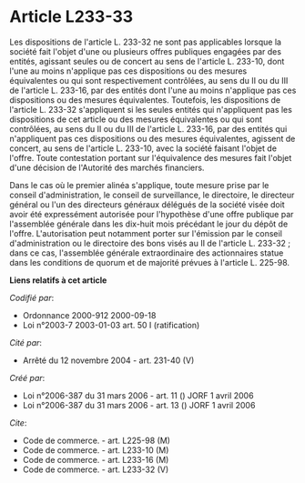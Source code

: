 # Article L233-33

Les dispositions de l'article L. 233-32 ne sont pas applicables lorsque la société fait l'objet d'une ou plusieurs offres
publiques engagées par des entités, agissant seules ou de concert au sens de l'article L. 233-10, dont l'une au moins
n'applique pas ces dispositions ou des mesures équivalentes ou qui sont respectivement contrôlées, au sens du II ou du III de
l'article L. 233-16, par des entités dont l'une au moins n'applique pas ces dispositions ou des mesures équivalentes.
Toutefois, les dispositions de l'article L. 233-32 s'appliquent si les seules entités qui n'appliquent pas les dispositions
de cet article ou des mesures équivalentes ou qui sont contrôlées, au sens du II ou du III de l'article L. 233-16, par des
entités qui n'appliquent pas ces dispositions ou des mesures équivalentes, agissent de concert, au sens de l'article L.
233-10, avec la société faisant l'objet de l'offre. Toute contestation portant sur l'équivalence des mesures fait l'objet
d'une décision de l'Autorité des marchés financiers.

Dans le cas où le premier alinéa s'applique, toute mesure prise par le conseil d'administration, le conseil de surveillance,
le directoire, le directeur général ou l'un des directeurs généraux délégués de la société visée doit avoir été expressément
autorisée pour l'hypothèse d'une offre publique par l'assemblée générale dans les dix-huit mois précédant le jour du dépôt de
l'offre. L'autorisation peut notamment porter sur l'émission par le conseil d'administration ou le directoire des bons visés
au II de l'article L. 233-32 ; dans ce cas, l'assemblée générale extraordinaire des actionnaires statue dans les conditions
de quorum et de majorité prévues à l'article L. 225-98.

**Liens relatifs à cet article**

_Codifié par_:

  - Ordonnance 2000-912 2000-09-18
  - Loi n°2003-7 2003-01-03 art. 50 I (ratification)

_Cité par_:

  - Arrêté du 12 novembre 2004 - art. 231-40 (V)

_Créé par_:

  - Loi n°2006-387 du 31 mars 2006 - art. 11 () JORF 1 avril 2006
  - Loi n°2006-387 du 31 mars 2006 - art. 13 () JORF 1 avril 2006

_Cite_:

  - Code de commerce. - art. L225-98 (M)
  - Code de commerce. - art. L233-10 (M)
  - Code de commerce. - art. L233-16 (M)
  - Code de commerce. - art. L233-32 (V)
